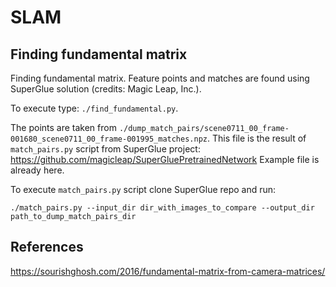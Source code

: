 # SLAM

## Finding fundamental matrix


Finding fundamental matrix. Feature points and matches are found using SuperGlue solution (credits: Magic Leap, Inc.).

To execute type: `./find_fundamental.py`.


The points are taken from `./dump_match_pairs/scene0711_00_frame-001680_scene0711_00_frame-001995_matches.npz`. This file is the result of `match_pairs.py` script from SuperGlue project: https://github.com/magicleap/SuperGluePretrainedNetwork
Example file is already here.


To execute `match_pairs.py` script clone SuperGlue repo and run:

`./match_pairs.py --input_dir dir_with_images_to_compare --output_dir path_to_dump_match_pairs_dir`

## References

https://sourishghosh.com/2016/fundamental-matrix-from-camera-matrices/
